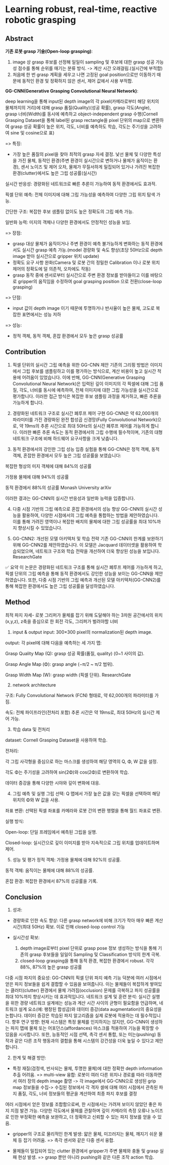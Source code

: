 # Learning robust, real-time, reactive robotic grasping

## Abstract

**기존 로봇 grasp 기술(Open-loop grasping)**: 
1. image 상 grasp 후보를 선정해 일일이 sampling 및 후보에 대한 grasp 성공 가능성 점수를 통해 순위를 매기는 분류 방식. -> 계산 시간 오래걸림.(실시간에 부적합)
2. 처음에 한 번 grasp 계획을 세우고 나면 고정된 goal position으로만 이동하기 때문에 동적인 환경 및 정확하지 않은 센서, 제어 값에서 사용 부적합.

 **GG-CNN(Generative Grasping Convolutional Neural Network)**: 
 
 deep learning을 통해 input된 depth image의 각 pixel(카메라로부터 해당 위치의 물체까지의 거리)에 대해 grasp 품질(Quality)(성공 확률), grasp 각도(Angle), grasp 너비(Width)를 동시에 예측하고 
 object-independent grasp 수행(Cornell Grasping Dataset을 통해 label된 grasp rectangle을 pixel 단위의 map으로 변환하여 grasp 성공 확률이 높은 위치, 각도, 너비를 예측하도 학습, 각도는 주기성을 고려하여 sine 및 cosine으로 표)

 => 특징:
 - 가장 높은 품질의 pixel을 찾아 최적의 grasp 자세 결정. 낯선 물체 및 다양한 특성을 가진 물체, 동적인 환경(주변 환경이 실시간으로 변하거나 물체가 움직이는 환경), 센서 노이즈 및 제어 오차, 물체가 무질서하게 밀집되어 있거나 가려진 복잡한 환경(clutter)에서도 높은 그립 성공률(실시간)

실시간 반응성: 경량화된 네트워크로 빠른 추론이 가능하여 동적 환경에서도 효과적.

픽셀 단위 예측: 전체 이미지에 대해 그립 가능성을 예측하여 다양한 그립 위치 탐색 가능.

간단한 구조: 복잡한 후보 샘플링 없이도 높은 정확도의 그립 예측 가능.

일반화 능력: 미지의 객체나 다양한 환경에서도 안정적인 성능을 보임.
 
 => 장점:
 - grasp 대상 물체가 움직이거나 주변 환경이 예측 불가능하게 변화하는 동적 환경에서도 실시간 grasp 예측 가능.(model 경량화 및 속도 향상(초당 50Hz으로 depth image 받아 실시간으로 gripper 위치 update)
 - 정확도 요구 사항 완화(Camera 및 로봇 간의 정밀한 Calibration 이나 로봇 위치 제어의 정확도에 덜 의존적, 오차에도 작동)
 - grasp 동작 중에 센서로부터 실시간으로 주변 환경 정보를 받아들이고 이를 바탕으로 gripper의 움직임을 수정하여 goal grasping position 으로 전환(close-loop grasping)
 

 => 단점:
 - input 값이 depth image 이기 때문에 투명하거나 반사율이 높은 물체, 고도로 복잡한 표면에서는 성능 저하

 => 성능:
 - 정적 객체, 동적 객체, 혼잡 환경에서 모두 높은 grasp 성공률

## Contribution

1. 픽셀 단위의 실시간 그립 예측을 위한 GG-CNN 제안
기존의 그리핑 방법은 이미지에서 그립 후보를 샘플링하고 이를 평가하는 방식으로, 계산 비용이 높고 실시간 적용에 어려움이 있었습니다. 이에 반해, GG-CNN(Generative Grasping Convolutional Neural Network)은 입력된 깊이 이미지의 각 픽셀에 대해 그립 품질, 각도, 너비를 동시에 예측하여, 전체 이미지에 대한 그립 가능성을 실시간으로 평가합니다. 이러한 접근 방식은 복잡한 후보 샘플링 과정을 제거하고, 빠른 추론을 가능하게 합니다.

2. 경량화된 네트워크 구조로 실시간 폐루프 제어 구현
GG-CNN은 약 62,000개의 파라미터를 가진 경량화된 완전 합성곱 신경망(Fully Convolutional Network)으로, 약 19ms의 추론 시간으로 최대 50Hz의 실시간 폐루프 제어를 가능하게 합니다. 이러한 빠른 추론 속도는 동적 환경에서의 그립 수행에 필수적이며, 기존의 대형 네트워크 구조에 비해 하드웨어 요구사항을 크게 낮춥니다.

3. 동적 환경에서의 강인한 그립 성능 입증
실험을 통해 GG-CNN은 정적 객체, 동적 객체, 혼잡한 환경에서 모두 높은 그립 성공률을 보였습니다:

복잡한 형상의 미지 객체에 대해 84%의 성공률

가정용 물체에 대해 94%의 성공률

동적 환경에서 88%의 성공률
Monash University
arXiv

이러한 결과는 GG-CNN의 실시간 반응성과 일반화 능력을 입증합니다.

4. 다중 시점 기반의 그립 예측으로 혼잡 환경에서의 성능 향상
GG-CNN의 실시간 성능을 활용하여, 다양한 시점에서의 그립 예측을 통합하는 방법을 제안하였습니다. 이를 통해 가려진 영역이나 복잡한 배치의 물체에 대한 그립 성공률을 최대 10%까지 향상시킬 수 있었습니다.

5. GG-CNN2: 개선된 모델 아키텍처 및 학습 전략
기존 GG-CNN의 한계를 보완하기 위해 GG-CNN2를 제안하였습니다. 이 모델은 Jacquard 데이터셋을 활용하여 학습되었으며, 네트워크 구조와 학습 전략을 개선하여 더욱 향상된 성능을 보입니다.
ResearchGate

✅ 요약
이 논문은 경량화된 네트워크 구조를 통해 실시간 폐루프 제어를 가능하게 하고, 픽셀 단위의 그립 예측을 통해 동적 환경에서도 강인한 성능을 보이는 GG-CNN을 제안하였습니다. 또한, 다중 시점 기반의 그립 예측과 개선된 모델 아키텍처(GG-CNN2)를 통해 복잡한 환경에서도 높은 그립 성공률을 달성하였습니다.

## Method

최적 파지 자세- 로봇 그리퍼가 물체를 잡기 위해 도달해야 하는 3차원 공간에서의 위치(x,y,z), z축을 중심으로 한 회전 각도, 그리퍼가 벌려야할 너비

1. input & output
input: 300×300 pixel의 normalization된 depth image.

output: 각 pixel에 대해 다음을 예측하는 세 가지 맵:

Grasp Quality Map (Q): grasp 성공 확률(품질, quality) (0~1 사이의 값).

Grasp Angle Map (Φ): grasp angle (−π/2 ~ π/2 범위).

Grasp Width Map (W): grasp width (픽셀 단위).
ResearchGate

2. network architecture

구조: Fully Convolutional Network (FCN) 형태로, 약 62,000개의 파라미터를 가짐.

속도: 전체 파이프라인(전처리 포함) 추론 시간은 약 19ms로, 최대 50Hz의 실시간 제어 가능.

3. 학습 data 및 전처리

dataset: Cornell Grasping Dataset을 사용하여 학습.

전처리:

각 그립 사각형을 중심으로 하는 마스크를 생성하여 해당 영역의 Q, Φ, W 값을 설정.

각도 Φ는 주기성을 고려하여 sin(2Φ)와 cos(2Φ)로 변환하여 학습.

데이터 증강을 통해 다양한 시야와 깊이 변화에 대응.

4. 그립 예측 및 실행
그립 선택: Q 맵에서 가장 높은 값을 갖는 픽셀을 선택하여 해당 위치의 Φ와 W 값을 사용.

좌표 변환: 선택된 픽셀 좌표를 카메라와 로봇 간의 변환 행렬을 통해 월드 좌표로 변환.

실행 방식:

Open-loop: 단일 프레임에서 예측된 그립을 실행.

Closed-loop: 실시간으로 깊이 이미지를 받아 지속적으로 그립 위치를 업데이트하며 제어.

5. 성능 및 평가
정적 객체: 가정용 물체에 대해 92%의 성공률.

동적 객체: 움직이는 물체에 대해 88%의 성공률.

혼잡 환경: 복잡한 환경에서 87%의 성공률을 기록.


## Conclusion

1. 성과:

- 경량화로 인한 속도 향상: 다른 grasp network에 비해 크기가 작아 매우 빠른 계산 시간(최대 50Hz) 확보. 이로 인해 closed-loop control 가능

- 실시간성 확보:
  1. depth image로부터 pixel 단위로 grasp pose 정보 생성하는 방식을 통해 기존의 grasp 후보들을 일일이 Sampling 및 Classification 방식의 한계 극복.
  2. closed-loop grasping을 통해 동적 환경, 복잡한 환경에서 robust. 각각 88%, 87%의 높은 grasp 성공률
 


다중 시점 파지의 중요성: GG-CNN의 픽셀 단위 파지 예측 기능 덕분에 여러 시점에서 얻은 파지 정보들을 쉽게 결합할 수 있음을 보여줍니다. 이는 물체들이 복잡하게 쌓여있는 클러터(clutter) 환경에서 물체 가려짐(occlusion) 문제를 극복하고 파지 성공률을 최대 10%까지 향상시키는 데 효과적입니다.
네트워크 설계 및 훈련 분석: 실시간 실행을 위한 경량 네트워크 설계에는 성능과 계산 시간 사이의 균형이 필요함을 언급하며, 네트워크 설계 요소(예: 팽창된 합성곱)와 데이터 증강(data augmentation)의 중요성을 논합니다. 데이터 증강은 학습된 파지 알고리즘을 실제 로봇에 적용하는 데 필수적입니다.
향후 연구 방향: 현재 시스템은 특정 물체를 인지하지는 않지만, GG-CNN이 생성하는 파지 맵에 물체 또는 어포던스(affordances) 마스크를 적용하여 기능을 확장할 수 있음을 시사합니다. 또한, 능동적인 시점 선택, 촉각 센서 통합, 또는 미는(pushing) 동작과 같은 다른 조작 행동과의 결합을 통해 시스템의 강건성을 더욱 높일 수 있다고 제안합니다.

2. 한계 및 해결 방안:

- 특정 재질(검정색, 반사되는 물체, 투명한 물체)에 대한 정확한 depth information 추출 어려움.
  => multi-view 융합: 로봇이 여러 다른 위치나 경로를 따라 이동하면서 여러 장의 depth image 촬영 -> 각 image에서 GG-CNN으로 생성된 grip map 정보들을 수집-> 수집된 정보에서 각 격자 셀에 대해 여러 시점에서 관측된 파지 품질, 각도, 너비 정보들의 평균을 계산하여 최종 파지 후보를 결정

여러 시점에서 얻은 정보를 조합함으로써, 한 시점에서는 가려져 보이지 않았던 좋은 파지 지점 발견 가능.
다양한 각도에서 물체를 관찰하며 깊이 카메라의 측정 오류나 노이즈로 인한 부정확한 예측을 보완하고, 더 정확하고 신뢰할 수 있는 파지 정보를 얻을 수 있음.
  
- gripper의 구조로 물리적인 한계 발생: 얇은 물체, 미끄러지는 물체, 깨지기 쉬운 물체 등 잡기 어려움.
  => 촉각 센서와 같은 다중 센서 융합.
  
- 물체들이 밀집되어 있는 clutter 환경에서 gripper가 주변 물체와 충돌 및 grasp 실패 현상 발생.
  => grasp 뿐만 아니라 pushing와 같은 다른 조작 action 학습.
